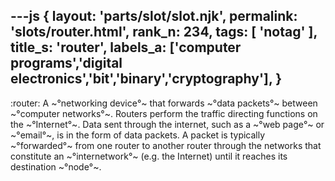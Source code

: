 ---js
{
  layout: 'parts/slot/slot.njk',
  permalink: 'slots/router.html',
  rank_n: 234,
  tags: [ 'notag' ],
  title_s: 'router',
  labels_a: ['computer programs','digital electronics','bit','binary','cryptography'],
}
---
:router:
A ~°networking device°~ that forwards ~°data packets°~ between ~°computer networks°~. Routers perform the traffic directing functions on the ~°Internet°~.  Data sent through the internet, such as a ~°web page°~ or ~°email°~, is in the form of data packets.   A packet is typically ~°forwarded°~ from one router to another router through the networks that constitute an ~°internetwork°~ (e.g. the Internet) until it reaches its destination ~°node°~.

